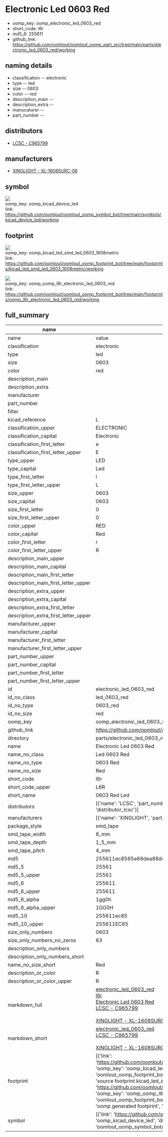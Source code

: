 # Electronic Led 0603 Red

  
* oomp_key: oomp_electronic_led_0603_red 
* short_code: l6r
* md5_6: 255611  
* github_link: https://github.com/oomlout/oomlout_oomp_part_src/tree/main/parts/electronic_led_0603_red/working  
## naming details
* classification -- electronic
* type -- led
* size -- 0603
* color -- red
* description_main -- 
* description_extra -- 
* manucaturer -- 
* part_number -- 

## distributors
* [LCSC - C965799](https://lcsc.com/product-detail/C965799.html)   

## manufacturers
* [XINGLIGHT - XL-1608SURC-06]()  

## symbol

![](symbol/{index}/working/working_600.png)  
oomp_key: oomp_kicad_device_led  
link: https://github.com/oomlout/oomlout_oomp_symbol_bot/tree/main/symbols/kicad_device_led/working  

## footprint

![](footprint/{index}/working/working_600.png)  
oomp_key: oomp_kicad_led_smd_led_0603_1608metric  
link: https://github.com/oomlout/oomlout_oomp_footprint_bot/tree/main/footprints/kicad_led_smd_led_0603_1608metric/working  

![](footprint/{index}/working/working_600.png)  
oomp_key: oomp_oomp_l6r_electronic_led_0603_red  
link: https://github.com/oomlout/oomlout_oomp_footprint_bot/tree/main/footprints/oomp_l6r_electronic_led_0603_red/working  

## full_summary
| name | value | 
| --- | --- | 
| name | value | 
| classification | electronic | 
| type | led | 
| size | 0603 | 
| color | red | 
| description_main |  | 
| description_extra |  | 
| manufacturer |  | 
| part_number |  | 
| filter |  | 
| kicad_reference | L | 
| classification_upper | ELECTRONIC | 
| classification_capital | Electronic | 
| classification_first_letter | e | 
| classification_first_letter_upper | E | 
| type_upper | LED | 
| type_capital | Led | 
| type_first_letter | l | 
| type_first_letter_upper | L | 
| size_upper | 0603 | 
| size_capital | 0603 | 
| size_first_letter | 0 | 
| size_first_letter_upper | 0 | 
| color_upper | RED | 
| color_capital | Red | 
| color_first_letter | r | 
| color_first_letter_upper | R | 
| description_main_upper |  | 
| description_main_capital |  | 
| description_main_first_letter |  | 
| description_main_first_letter_upper |  | 
| description_extra_upper |  | 
| description_extra_capital |  | 
| description_extra_first_letter |  | 
| description_extra_first_letter_upper |  | 
| manufacturer_upper |  | 
| manufacturer_capital |  | 
| manufacturer_first_letter |  | 
| manufacturer_first_letter_upper |  | 
| part_number_upper |  | 
| part_number_capital |  | 
| part_number_first_letter |  | 
| part_number_first_letter_upper |  | 
| id | electronic_led_0603_red | 
| id_no_class | led_0603_red | 
| id_no_type | 0603_red | 
| id_no_size | red | 
| oomp_key | oomp_electronic_led_0603_red | 
| github_link | https://github.com/oomlout/oomlout_oomp_part_src/tree/main/parts/electronic_led_0603_red/working | 
| directory | parts/electronic_led_0603_red | 
| name | Electronic Led 0603 Red | 
| name_no_class | Led 0603 Red | 
| name_no_type | 0603 Red | 
| name_no_size | Red | 
| short_code | l6r | 
| short_code_upper | L6R | 
| short_name | 0603 Red Led | 
| distributors | [{'name': 'LCSC', 'part_number': 'C965799', 'link': 'https://lcsc.com/product-detail/C965799.html', 'id': 'distributor_lcsc'}] | 
| manufacturers | [{'name': 'XINGLIGHT', 'part_number': 'XL-1608SURC-06', 'link': '', 'id': 'manufacturer_xinglight'}] | 
| package_style | smd_tape | 
| smd_tape_width | 8_mm | 
| smd_tape_depth | 1_5_mm | 
| smd_tape_pitch | 4_mm | 
| md5 | 255611ec8565e66dea88d4fba9421c6d | 
| md5_5 | 25561 | 
| md5_5_upper | 25561 | 
| md5_6 | 255611 | 
| md5_6_upper | 255611 | 
| md5_6_alpha | 1gg0h | 
| md5_6_alpha_upper | 1GG0H | 
| md5_10 | 255611ec85 | 
| md5_10_upper | 255611EC85 | 
| size_only_numbers | 0603 | 
| size_only_numbers_no_zeros | 63 | 
| description_only_numbers |  | 
| description_only_numbers_short |   | 
| name_no_size_short | Red | 
| description_or_color | R  | 
| description_or_color_upper | R  | 
| markdown_full | [electronic_led_0603_red](https://github.com/oomlout/oomlout_oomp_part_src/tree/main/parts/electronic_led_0603_red/working)<br>[l6r](https://github.com/oomlout/oomlout_oomp_part_src/tree/main/parts/electronic_led_0603_red/working)<br>[Electronic Led 0603 Red](https://github.com/oomlout/oomlout_oomp_part_src/tree/main/parts/electronic_led_0603_red/working)<br>[LCSC - C965799<br>](https://lcsc.com/product-detail/C965799.html)<br>[XINGLIGHT - XL-1608SURC-06]() [(L)  ](https://www.lcsc.com/search?q=XL-1608SURC-06)[(D)  ](https://www.digikey.com/en/products?keywords=XL-1608SURC-06)[(M)  ](https://www.mouser.com/Search/Refine?Keyword=XL-1608SURC-06)[(N)  ](https://www.newark.com/search?st=XL-1608SURC-06)[(SZ)  ](https://so.szlcsc.com/global.html?k=XL-1608SURC-06)<br> | 
| markdown_short | [electronic_led_0603_red](https://github.com/oomlout/oomlout_oomp_part_src/tree/main/parts/electronic_led_0603_red/working)<br>[LCSC - C965799<br>](https://lcsc.com/product-detail/C965799.html)<br>[XINGLIGHT - XL-1608SURC-06]() | 
| footprint | [{'link': 'https://github.com/oomlout/oomlout_oomp_footprint_bot/tree/main/foootprntss/kicad_led_smd_led_0603_1608metric', 'oomp_key': 'oomp_kicad_led_smd_led_0603_1608metric', 'directory': 'oomlout_oomp_footprint_bot/footprints/kicad_led_smd_led_0603_1608metric//working/working.kicad_mod', 'note': 'source footprint kicad_led_smd_led_0603_1608metric', 'index': 0}, {'link': 'https://github.com/oomlout/oomlout_oomp_footprint_bot/tree/main/foootprntss/oomp_l6r_electronic_led_0603_red', 'oomp_key': 'oomp_oomp_l6r_electronic_led_0603_red', 'directory': 'oomlout_oomp_footprint_bot/footprints/oomp_l6r_electronic_led_0603_red//working/working.kicad_mod', 'note': 'oomp generated footprint', 'index': 1}] | 
| symbol | [{'link': 'https://github.com/oomlout/oomlout_oomp_symbol_bot/tree/main/symbols/kicad_device_led', 'oomp_key': 'oomp_kicad_device_led', 'directory': 'oomlout_oomp_symbol_bot/symbols/kicad_device_led//working/working.kicad_sym', 'index': 0}] | 
